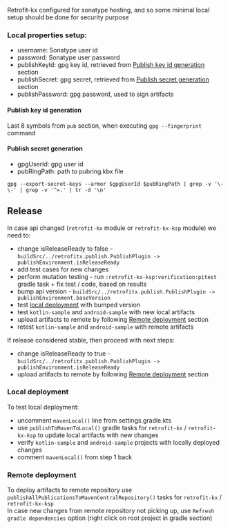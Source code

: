Retrofit-kx configured for sonatype hosting, and so some minimal local setup should be done for security purpose  

### Local properties setup:

- username: Sonatype user id
- password: Sonatype user password
- publishKeyId: gpg key id, retrieved from [Publish key id generation](#publish-key-id-generation) section
- publishSecret: gpg secret, retrieved from [Publish secret generation](#publish-secret-generation) section 
- publishPassword: gpg password, used to sign artifacts

#### Publish key id generation

Last 8 symbols from `pub` section, when executing `gpg --fingerprint` command

#### Publish secret generation

- gpgUserId: gpg user id
- pubRingPath: path to pubring.kbx file

```
gpg --export-secret-keys --armor $gpgUserId $pubRingPath | grep -v '\-\-' | grep -v '^=.' | tr -d '\n'
```

## Release

In case api changed (`retrofit-kx` module or `retrofit-kx-ksp` module) we need to:
- change isReleaseReady to false - `buildSrc/../retrofitx.publish.PublishPlugin -> publishEnvironment.isReleaseReady`
- add test cases for new changes
- perform mutation testing - run `:retrofit-kx-ksp:verification:pitest` gradle task + fix test / code, based on results
- bump api version - `buildSrc/../retrofitx.publish.PublishPlugin -> publishEnvironment.baseVersion`
- test [local deployment](#local-deployment) with bumped version
- test `kotlin-sample` and `android-sample` with new local artifacts
- upload artifacts to remote by following [Remote deployment](#remote-deployment) section
- retest `kotlin-sample` and `android-sample` with remote artifacts

If release considered stable, then proceed with next steps:
- change isReleaseReady to true - `buildSrc/../retrofitx.publish.PublishPlugin -> publishEnvironment.isReleaseReady`
- upload artifacts to remote by following [Remote deployment](#remote-deployment) section

### Local deployment

To test local deployment:
- uncomment `mavenLocal()` line from settings.gradle.kts
- use `publishToMavenToLocal()` gradle tasks for `retrofit-kx` / `retrofit-kx-ksp` to update local artifacts with new changes
- verify `kotlin-sample` and `android-sample` projects with locally deployed changes
- comment `mavenLocal()` from step 1 back

### Remote deployment

To deploy artifacts to remote repository use `publishAllPublicationsToMavenCentralRepository()` tasks for `retrofit-kx` / `retrofit-kx-ksp`  
In case new changes from remote repository not picking up, use `Refresh gradle dependencies` option (right click on root project in gradle section)